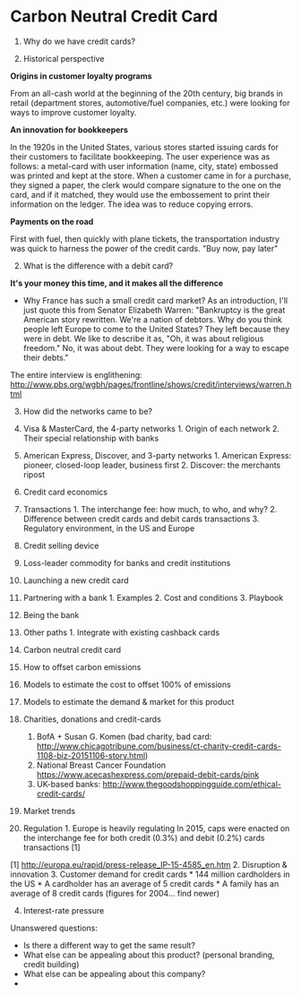 # Carbon Neutral Credit Card

1. Why do we have credit cards?

  1. Historical perspective

**Origins in customer loyalty programs**

From an all-cash world at the beginning of the 20th century, big brands in retail (department stores, automotive/fuel companies, etc.) were looking for ways to improve customer loyalty.

**An innovation for bookkeepers**

In the 1920s in the United States, various stores started issuing cards for their customers to facilitate bookkeeping. The user experience was as follows: a metal-card with user information (name, city, state) embossed was printed and kept at the store. When a customer came in for a purchase, they signed a paper, the clerk would compare signature to the one on the card, and if it matched, they would use the embossement to print their information on the ledger. The idea was to reduce copying errors.

**Payments on the road**

First with fuel, then quickly with plane tickets, the transportation industry was quick to harness the power of the credit cards. "Buy now, pay later" 


2. What is the difference with a debit card?

**It's your money this time, and it makes all the difference**

  * Why France has such a small credit card market?
As an introduction, I'll just quote this from Senator Elizabeth Warren:
"Bankruptcy is the great American story rewritten. We're a nation of debtors. Why do you think people left Europe to come to the United States? They left because they were in debt. We like to describe it as, "Oh, it was about religious freedom." No, it was about debt. They were looking for a way to escape their debts."

The entire interview is englithening: http://www.pbs.org/wgbh/pages/frontline/shows/credit/interviews/warren.html

3. How did the networks came to be?
  1. Visa & MasterCard, the 4-party networks
    1.  Origin of each network
    2.  Their special relationship with banks
  2. American Express, Discover, and 3-party networks
    1. American Express: pioneer, closed-loop leader, business first
    2. Discover: the merchants ripost

4. Credit card economics
  1. Transactions
    1. The interchange fee: how much, to who, and why?
    2. Difference between credit cards and debit cards transactions
    3. Regulatory environment, in the US and Europe
  2. Credit selling device
  3. Loss-leader commodity for banks and credit institutions

5. Launching a new credit card
  1. Partnering with a bank
    1. Examples
    2. Cost and conditions
    3. Playbook
  2. Being the bank
  3. Other paths
    1. Integrate with existing cashback cards

6. Carbon neutral credit card
  1. How to offset carbon emissions
  2. Models to estimate the cost to offset 100% of emissions
  3. Models to estimate the demand & market for this product
  3. Charities, donations and credit-cards
      1. BofA + Susan G. Komen (bad charity, bad card: http://www.chicagotribune.com/business/ct-charity-credit-cards-1108-biz-20151106-story.html)
      2. National Breast Cancer Foundation https://www.acecashexpress.com/prepaid-debit-cards/pink
      3. UK-based banks: http://www.thegoodshoppingguide.com/ethical-credit-cards/

7. Market trends
  1. Regulation
    1. Europe is heavily regulating
In 2015, caps were enacted on the interchange fee for both credit (0.3%) and debit (0.2%) cards transactions [1]

[1] http://europa.eu/rapid/press-release_IP-15-4585_en.htm
  2. Disruption & innovation
  3. Customer demand for credit cards
    * 144 million cardholders in the US
    * A cardholder has an average of 5 credit cards
    * A family has an average of 8 credit cards
(figures for 2004… find newer)

  4. Interest-rate pressure

Unanswered questions:
* Is there a different way to get the same result?
* What else can be appealing about this product? (personal branding, credit building)
* What else can be appealing about this company?
* 